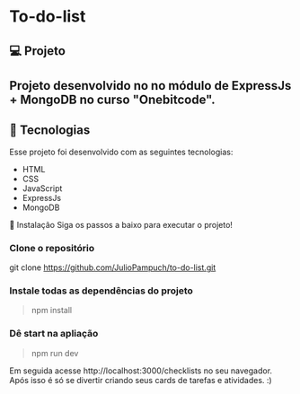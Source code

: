 # To-do-list

<h2>💻 Projeto</h2>
<h2>Projeto desenvolvido no no módulo de ExpressJs + MongoDB no curso "Onebitcode".</h2>

<h2>🚀 Tecnologias</h2>
<p>Esse projeto foi desenvolvido com as seguintes tecnologias:</p>

<ul>
  <li>HTML</li>
  <li>CSS</li>
  <li>JavaScript</li>
  <li>ExpressJs</li>
  <li>MongoDB</li>
</ul>

💾 Instalação
Siga os passos a baixo para executar o projeto!

<h3>Clone o repositório</h3>

git clone https://github.com/JulioPampuch/to-do-list.git

<h3>Instale todas as dependências do projeto</h3>

> npm install

<h3>Dê start na apliação</h3>

> npm run dev

Em seguida acesse http://localhost:3000/checklists no seu navegador. Após isso é só se divertir criando seus cards de tarefas e atividades. :)
